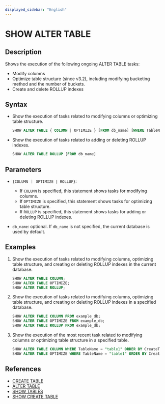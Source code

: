 ```yaml
---
displayed_sidebar: "English"
---
```


# SHOW ALTER TABLE

## Description

Shows the execution of the following ongoing ALTER TABLE tasks:

- Modify columns
- Optimize table structure (since v3.2), including modifying bucketing method and the number of buckets.
- Create and delete ROLLUP indexes

## Syntax

- Show the execution of tasks related to modifying columns or optimizing table structure.

    ```sql
    SHOW ALTER TABLE { COLUMN | OPTIMIZE } [FROM db_name] [WHERE TableName|CreateTime|FinishTime|State] [ORDER BY] [LIMIT]
    ```

- Show the execution of tasks related to adding or deleting ROLLUP indexes.

    ```sql
    SHOW ALTER TABLE ROLLUP [FROM db_name]
    ```

## Parameters

- `{COLUMN ｜ OPTIMIZE | ROLLUP}`:

  - If `COLUMN` is specified, this statement shows tasks for modifying columns.
  - If `OPTIMIZE` is specified, this statement shows tasks for optimizing table structure.
  - If `ROLLUP` is specified, this statement shows tasks for adding or deleting ROLLUP indexes.

- `db_name`: optional. If `db_name` is not specified, the current database is used by default.

## Examples

1. Show the execution of tasks related to modifying columns, optimizing table structure, and creating or deleting ROLLUP indexes in the current database.

    ```sql
    SHOW ALTER TABLE COLUMN;
    SHOW ALTER TABLE OPTIMIZE;
    SHOW ALTER TABLE ROLLUP;
    ```

2. Show the execution of tasks related to modifying columns, optimizing table structure, and creating or deleting ROLLUP indexes in a specified database.

    ```sql
    SHOW ALTER TABLE COLUMN FROM example_db;
    SHOW ALTER TABLE OPTIMIZE FROM example_db;
    SHOW ALTER TABLE ROLLUP FROM example_db;
    ```

3. Show the execution of the most recent task related to modifying columns or optimizing table structure in a specified table.

    ```sql
    SHOW ALTER TABLE COLUMN WHERE TableName = "table1" ORDER BY CreateTime DESC LIMIT 1;
    SHOW ALTER TABLE OPTIMIZE WHERE TableName = "table1" ORDER BY CreateTime DESC LIMIT 1; 
    ```

## References

- [CREATE TABLE](../data-definition/CREATE_TABLE.md)
- [ALTER TABLE](../data-definition/ALTER_TABLE.md)
- [SHOW TABLES](../data-manipulation/SHOW_TABLES.md)
- [SHOW CREATE TABLE](../data-manipulation/SHOW_CREATE_TABLE.md)
